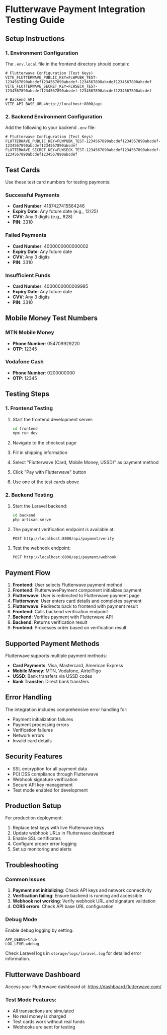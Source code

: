 # Flutterwave Payment Integration Testing Guide

## Setup Instructions

### 1. Environment Configuration

The `.env.local` file in the frontend directory should contain:

```env
# Flutterwave Configuration (Test Keys)
VITE_FLUTTERWAVE_PUBLIC_KEY=FLWPUBK_TEST-1234567890abcdef1234567890abcdef-1234567890abcdef1234567890abcdef
VITE_FLUTTERWAVE_SECRET_KEY=FLWSECK_TEST-1234567890abcdef1234567890abcdef-1234567890abcdef1234567890abcdef

# Backend API
VITE_API_BASE_URL=http://localhost:8000/api
```

### 2. Backend Environment Configuration

Add the following to your backend `.env` file:

```env
# Flutterwave Configuration (Test Keys)
FLUTTERWAVE_PUBLIC_KEY=FLWPUBK_TEST-1234567890abcdef1234567890abcdef-1234567890abcdef1234567890abcdef
FLUTTERWAVE_SECRET_KEY=FLWSECK_TEST-1234567890abcdef1234567890abcdef-1234567890abcdef1234567890abcdef
```

## Test Cards

Use these test card numbers for testing payments:

### Successful Payments
- **Card Number**: 4187427415564246
- **Expiry Date**: Any future date (e.g., 12/25)
- **CVV**: Any 3 digits (e.g., 828)
- **PIN**: 3310

### Failed Payments
- **Card Number**: 4000000000000002
- **Expiry Date**: Any future date
- **CVV**: Any 3 digits
- **PIN**: 3310

### Insufficient Funds
- **Card Number**: 4000000000009995
- **Expiry Date**: Any future date
- **CVV**: Any 3 digits
- **PIN**: 3310

## Mobile Money Test Numbers

### MTN Mobile Money
- **Phone Number**: 054709929220
- **OTP**: 12345

### Vodafone Cash
- **Phone Number**: 0200000000
- **OTP**: 12345

## Testing Steps

### 1. Frontend Testing
1. Start the frontend development server:
   ```bash
   cd frontend
   npm run dev
   ```

2. Navigate to the checkout page
3. Fill in shipping information
4. Select "Flutterwave (Card, Mobile Money, USSD)" as payment method
5. Click "Pay with Flutterwave" button
6. Use one of the test cards above

### 2. Backend Testing
1. Start the Laravel backend:
   ```bash
   cd backend
   php artisan serve
   ```

2. The payment verification endpoint is available at:
   ```
   POST http://localhost:8000/api/payment/verify
   ```

3. Test the webhook endpoint:
   ```
   POST http://localhost:8000/api/payment/webhook
   ```

## Payment Flow

1. **Frontend**: User selects Flutterwave payment method
2. **Frontend**: FlutterwavePayment component initializes payment
3. **Flutterwave**: User is redirected to Flutterwave payment page
4. **Flutterwave**: User enters card details and completes payment
5. **Flutterwave**: Redirects back to frontend with payment result
6. **Frontend**: Calls backend verification endpoint
7. **Backend**: Verifies payment with Flutterwave API
8. **Backend**: Returns verification result
9. **Frontend**: Processes order based on verification result

## Supported Payment Methods

Flutterwave supports multiple payment methods:
- **Card Payments**: Visa, Mastercard, American Express
- **Mobile Money**: MTN, Vodafone, AirtelTigo
- **USSD**: Bank transfers via USSD codes
- **Bank Transfer**: Direct bank transfers

## Error Handling

The integration includes comprehensive error handling for:
- Payment initialization failures
- Payment processing errors
- Verification failures
- Network errors
- Invalid card details

## Security Features

- SSL encryption for all payment data
- PCI DSS compliance through Flutterwave
- Webhook signature verification
- Secure API key management
- Test mode enabled for development

## Production Setup

For production deployment:

1. Replace test keys with live Flutterwave keys
2. Update webhook URLs in Flutterwave dashboard
3. Enable SSL certificates
4. Configure proper error logging
5. Set up monitoring and alerts

## Troubleshooting

### Common Issues

1. **Payment not initializing**: Check API keys and network connectivity
2. **Verification failing**: Ensure backend is running and accessible
3. **Webhook not working**: Verify webhook URL and signature validation
4. **CORS errors**: Check API base URL configuration

### Debug Mode

Enable debug logging by setting:
```env
APP_DEBUG=true
LOG_LEVEL=debug
```

Check Laravel logs in `storage/logs/laravel.log` for detailed error information.

## Flutterwave Dashboard

Access your Flutterwave dashboard at: https://dashboard.flutterwave.com/

### Test Mode Features:
- All transactions are simulated
- No real money is charged
- Test cards work without real funds
- Webhooks are sent for testing


